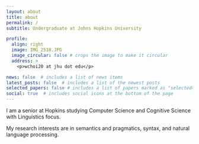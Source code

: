 ```yaml
---
layout: about
title: about
permalink: /
subtitle: Undergraduate at Johns Hopkins University

profile:
  align: right
  image: IMG_2518.JPG
  image_circular: false # crops the image to make it circular
  address: >
    <p>wchoi20 at jhu dot edu</p>

news: false  # includes a list of news items
latest_posts: false  # includes a list of the newest posts
selected_papers: false # includes a list of papers marked as "selected={true}"
social: true  # includes social icons at the bottom of the page
---
```


I am a senior at Hopkins studying Computer Science and Cognitive Science with Linguistics focus. 

My research interests are in semantics and pragmatics, syntax, and natural language processing.
